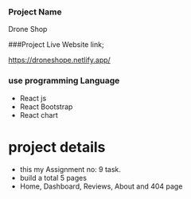 ### Project Name 
Drone Shop

###Project Live Website link;

 https://droneshope.netlify.app/

### use programming Language
* React js
* React Bootstrap
* React chart 
 
 # project details 
 * this my Assignment no: 9 task.
 * build a total 5 pages 
 * Home, Dashboard, Reviews, About and 404 page   